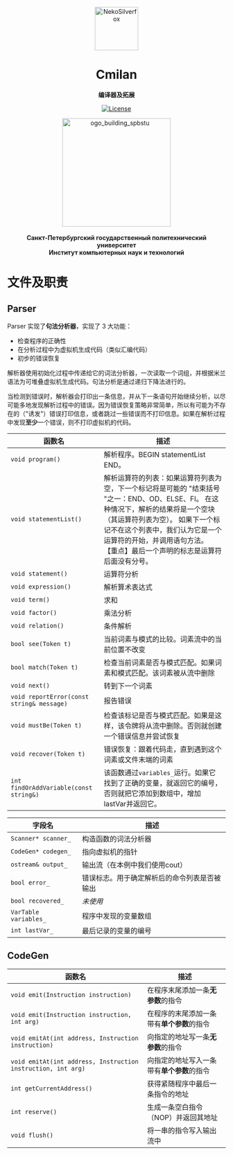 <p align="center">
 <img width="100px" src="https://raw.githubusercontent.com/NekoSilverFox/NekoSilverfox/403ab045b7d9adeaaf8186c451af7243f5d8f46d/icons/silverfox.svg" align="center" alt="NekoSilverfox" />
 <h1 align="center">Cmilan</h1>
 <p align="center"><b>编译器及拓展</b></p>
</p>


<div align=center>


[![License](https://img.shields.io/badge/license-Apache%202.0-brightgreen)](LICENSE)


<div align=left>
<!-- 顶部至此截止 -->




<!-- SPbSTU  -->

 <p align="center">
  <img width="250px" src="https://github.com/NekoSilverFox/NekoSilverfox/blob/master/icons/logo_building_spbstu.png?raw=true" align="center" alt="ogo_building_spbstu" />
  </br>
  </br>
  <b><b>Санкт-Петербургский государственный политехнический университет</b></br></b>
  <b>Институт компьютерных наук и технологий</b>
  <h1 align="center"></h1>
 </p>
 <p align="center"></p>
</p>

<div align=left>
<!-- SPbSTU 最后一行 -->





# 文件及职责



## Parser

Parser 实现了**句法分析器**，实现了 3 大功能：

- 检查程序的正确性
- 在分析过程中为虚拟机生成代码（类似汇编代码）
- 初步的错误恢复

解析器使用初始化过程中传递给它的词法分析器，一次读取一个词组，并根据米兰语法为可堆叠虚拟机生成代码。句法分析是通过递归下降法进行的。

当检测到错误时，解析器会打印出一条信息，并从下一条语句开始继续分析，以尽可能多地发现解析过程中的错误。因为错误恢复策略非常简单，所以有可能为不存在的（"诱发"）错误打印信息，或者跳过一些错误而不打印信息。如果在解析过程中发现**至少**一个错误，则不打印虚拟机的代码。



| 函数名                                    | 描述                                                         |
| ----------------------------------------- | ------------------------------------------------------------ |
| `void program()`                          | 解析程序。BEGIN statementList END。                          |
| `void statementList()`                    | 解析运算符的列表：如果运算符列表为空，下一个标记将是可能的 "结束括号 "之一：END、OD、ELSE、FI。 在这种情况下，解析的结果将是一个空块（其运算符列表为空）。 如果下一个标记不在这个列表中，我们认为它是一个运算符的开始，并调用语句方法。 【重点】最后一个声明的标志是运算符后面没有分号。 |
| `void statement()`                        | 运算符分析                                                   |
| `void expression()`                       | 解析算术表达式                                               |
| `void term()`                             | 求和                                                         |
| `void factor()`                           | 乘法分析                                                     |
| `void relation()`                         | 条件解析                                                     |
| `bool see(Token t)`                       | 当前词素与模式的比较。词素流中的当前位置不改变               |
| `bool match(Token t)`                     | 检查当前词素是否与模式匹配。如果词素和模式匹配。该词素被从流中删除 |
| `void next()`                             | 转到下一个词素                                               |
| `void reportError(const string& message)` | 报告错误                                                     |
| `void mustBe(Token t)`                    | 检查该标记是否与模式匹配。如果是这样，该令牌将从流中删除。否则就创建一个错误信息并尝试恢复 |
| `void recover(Token t)`                   | 错误恢复：跟着代码走，直到遇到这个词素或文件末端的词素       |
| `int findOrAddVariable(const string&)`    | 该函数通过`variables_`运行。如果它找到了正确的变量，就返回它的编号，否则就把它添加到数组中，增加lastVar并返回它。 |



| 字段名              | 描述                                         |
| ------------------- | -------------------------------------------- |
| `Scanner* scanner_`   | 构造函数的词法分析器                         |
| `CodeGen* codegen_`   | 指向虚拟机的指针                             |
| `ostream& output_`    | 输出流（在本例中我们使用cout）               |
| `bool error_`         | 错误标志。用于确定解析后的命令列表是否被输出 |
| `bool recovered_`     | *未使用*                                     |
| `VarTable variables_` | 程序中发现的变量数组                         |
| `int lastVar_`        | 最后记录的变量的编号                         |



## CodeGen

| 函数名                                                       | 描述                                       |
| ------------------------------------------------------------ | ------------------------------------------ |
| `void emit(Instruction instruction)`                         | 在程序末尾添加一条**无参数**的指令         |
| `void emit(Instruction instruction, int arg)`                | 在程序的末尾添加一条带有**单个参数**的指令 |
| `void emitAt(int address, Instruction instruction)`          | 向指定的地址写一条**无参数**的指令         |
| `void emitAt(int address, Instruction instruction, int arg)` | 向指定的地址写入一条带有**单个参数**的指令 |
| `int getCurrentAddress()`                                    | 获得紧随程序中最后一条指令的地址           |
| `int reserve()`                                              | 生成一条空白指令（NOP）并返回其地址        |
| `void flush()`                                               | 将一串的指令写入输出流中                   |

